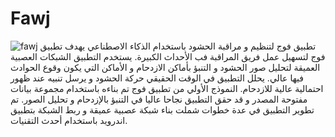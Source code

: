 # Fawj

![fawj](https://user-images.githubusercontent.com/59482214/155881193-909ca216-c984-41a6-b816-3378c0273f51.png)
تطبيق فوج لتنظيم و مراقبة الحشود باستخدام الذكاء الاصطناعي
يهدف تطبيق فوج لتسهيل عمل فريق المراقبة فب الأحداث الكبيرة. يستخدم التطبيق الشبكات العصبية العميقة لتحليل صور الحشود و التنبؤ بأماكن الازدحام و الأماكن التي يكون وقوع الحوادث فيها عالي. يحلل التطبيق في الوقت الحقيقي حركة الحشود و يرسل تنبيه عند ظهور احتمالية عالية للازدحام. 
النموذج الأولي من تطبيق فوج تم بناءه باستخدام مجموعة بيانات مفتوحة المصدر و قد حقق التطبيق نجاحا عاليا في التنبؤ بالإزدحام و تحليل الصور. 
تم تطوير التطبيق في عدة خطوات شملت بناء شبكة عصبية عميقة و ربط الشبكة بتطبيق اندرويد باستخدام أحدث التقنيات. 
